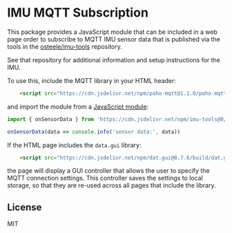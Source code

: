 # IMU MQTT Subscription

This package provides a JavaScript module that can be included in a web page
order to subscribe to MQTT IMU sensor data that is published via the tools in
the [osteele/imu-tools](https://github.com/osteele/imu-tools) repository.

See that repository for additional information and setup instructions for the
IMU.

To use this, include the MQTT library in your HTML header:

```html
    <script src="https://cdn.jsdelivr.net/npm/paho-mqtt@1.1.0/paho-mqtt.js" crossorigin="anonymous"></script>
```

and import the module from a [JavaScript
module](https://developer.mozilla.org/en-US/docs/Web/JavaScript/Guide/Modules):

```js
import { onSensorData } from 'https://cdn.jsdelivr.net/npm/imu-tools@0/index.js'

onSensorData(data => console.info('sensor data:', data))
```

If the HTML page includes the `data.gui` library:

```html
    <script src="https://cdn.jsdelivr.net/npm/dat.gui@0.7.6/build/dat.gui.min.js"></script>
```

the page will display a GUI controller that allows the user to specify the
MQTT connection settings. This controller saves the settings to local storage,
so that they are re-used across all pages that include the library.

## License

MIT
